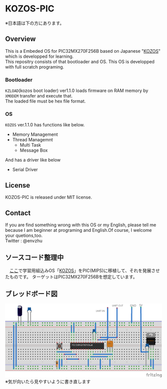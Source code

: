 # KOZOS-PIC
※日本語は下の方にあります。  

## Overview
This is a Embeded OS for PIC32MX270F256B based on Japanese "[KOZOS](http://kozos.jp/kozos/)" which is developped for learning.  
This repositry consists of that bootloader and OS.
This OS is developped with full scratch programing.  

### Bootloader
`KZLOAD`(kozos boot loader) ver1.1.0 loads firmware on RAM memory by `XMODEM` transfer and execute that.  
The loaded file must be hex file format.

### OS
`KOZOS` ver.1.1.0 has functions like below.  
- Memory Management
- Thread Managemnt
	- Multi Task
	- Message Box
	
And has a driver like below
- Serial Driver

## License
KOZOS-PIC is released under MIT license.

## Contact
If you are find something wrong with this OS or my English, please tell me because I am beginner at programing and English.Of course, I welcome your quetions,too.  
Twitter : @envzhu

## ソースコード整理中
　[ここ](https://github.com/envzhu/kozosbook-pic)で学習用組込みOS「[KOZOS](http://kozos.jp/kozos/)」をPIC(MIPS)に移植して、それを発展させたものです。
ターゲットはPIC32MX270F256Bを想定しています。

## ブレッドボード図
![ブレッドボード図](PIC32_kozos_breadbord.png)
※気が向いたら見やすいように書き直します